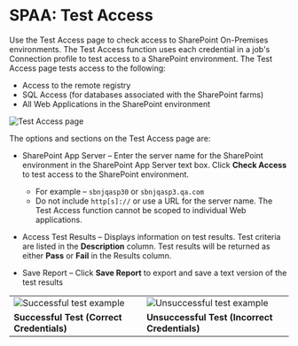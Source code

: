 # SPAA: Test Access

Use the Test Access page to check access to SharePoint On-Premises environments. The Test Access
function uses each credential in a job's Connection profile to test access to a SharePoint
environment. The Test Access page tests access to the following:

- Access to the remote registry
- SQL Access (for databases associated with the SharePoint farms)
- All Web Applications in the SharePoint environment

![Test Access page](/img/product_docs/accessanalyzer/11.6/admin/datacollector/spaa/testaccess.webp)

The options and sections on the Test Access page are:

- SharePoint App Server – Enter the server name for the SharePoint environment in the SharePoint App
  Server text box. Click **Check Access** to test access to the SharePoint environment.

    - For example – `sbnjqasp30` or `sbnjqasp3.qa.com`
    - Do not include `http[s]://` or use a URL for the server name. The Test Access function cannot
      be scoped to individual Web applications.

- Access Test Results – Displays information on test results. Test criteria are listed in the
  **Description** column. Test results will be returned as either **Pass** or **Fail** in the
  Results column.
- Save Report – Click **Save Report** to export and save a text version of the test results

|                                                                                                                                          |                                                                                                                                           |
| ---------------------------------------------------------------------------------------------------------------------------------------- | ----------------------------------------------------------------------------------------------------------------------------------------- |
| ![Successful test example](/img/product_docs/accessanalyzer/11.6/admin/datacollector/spaa/testaccessgoodtest.webp) | ![Unsuccessful test example](/img/product_docs/accessanalyzer/11.6/admin/datacollector/spaa/testaccessbadtest.webp) |
| **Successful Test (Correct Credentials)**                                                                                                | **Unsuccessful Test (Incorrect Credentials)**                                                                                             |
